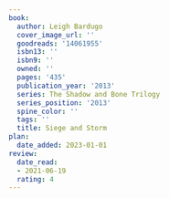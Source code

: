 ```yaml
---
book:
  author: Leigh Bardugo
  cover_image_url: ''
  goodreads: '14061955'
  isbn13: ''
  isbn9: ''
  owned: ''
  pages: '435'
  publication_year: '2013'
  series: The Shadow and Bone Trilogy
  series_position: '2013'
  spine_color: ''
  tags: ''
  title: Siege and Storm
plan:
  date_added: 2023-01-01
review:
  date_read:
  - 2021-06-19
  rating: 4
---
```

